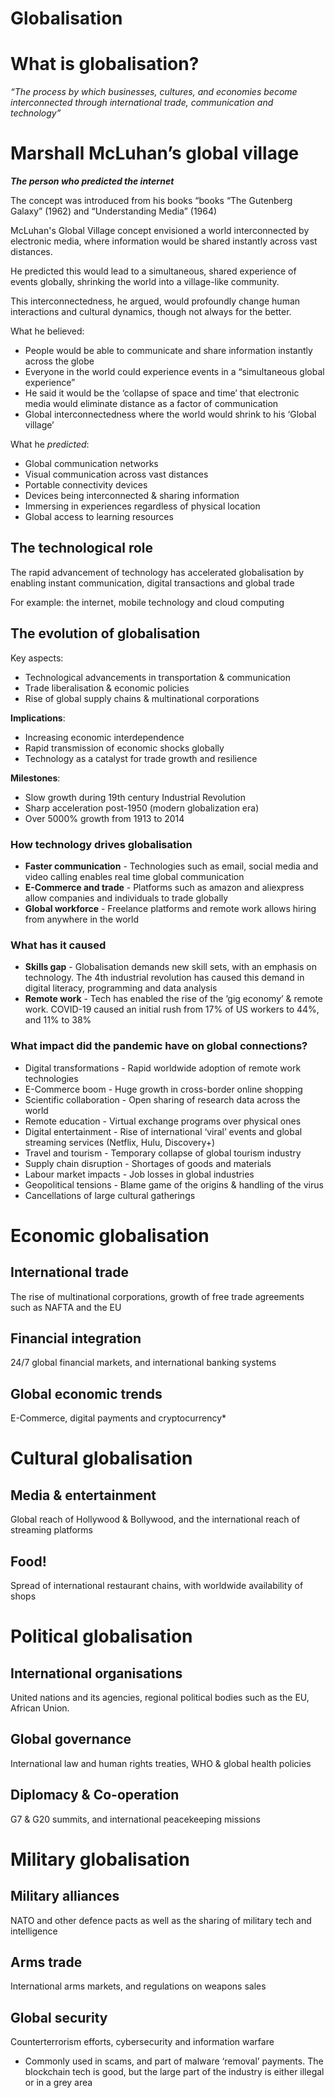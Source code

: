 # Globalisation

# What is globalisation?

*“The process by which businesses, cultures, and economies become interconnected through international trade, communication and technology”*

# Marshall McLuhan’s global village

***The person who predicted the internet***

The concept was introduced from his books “books “The Gutenberg Galaxy” (1962) and “Understanding Media” (1964)

McLuhan's Global Village concept envisioned a world interconnected by electronic media, where information would be shared instantly across vast distances. 

He predicted this would lead to a simultaneous, shared experience of events globally, shrinking the world into a village-like community. 

This interconnectedness, he argued, would profoundly change human interactions and cultural dynamics, though not always for the better.

What he believed:

- People would be able to communicate and share information instantly across the globe
- Everyone in the world could experience events in a “simultaneous global experience”
- He said it would be the ‘collapse of space and time’ that electronic media would eliminate distance as a factor of communication
- Global interconnectedness where the world would shrink to his ‘Global village’

What he *predicted*:

- Global communication networks
- Visual communication across vast distances
- Portable connectivity devices
- Devices being interconnected & sharing information
- Immersing in experiences regardless of physical location
- Global access to learning resources

## The technological role

The rapid advancement of technology has accelerated globalisation by enabling instant communication, digital transactions and global trade

For example: the internet, mobile technology and cloud computing

## The evolution of globalisation

Key aspects:

- Technological advancements in transportation & communication
- Trade liberalisation & economic policies
- Rise of global supply chains & multinational corporations

**Implications**:

- Increasing economic interdependence
- Rapid transmission of economic shocks globally
- Technology as a catalyst for trade growth and resilience

 **Milestones**:

- Slow growth during 19th century Industrial Revolution
- Sharp acceleration post-1950 (modern globalization era)
- Over 5000% growth from 1913 to 2014

### How technology drives globalisation

- **Faster communication** - Technologies such as email, social media and video calling enables real time global communication
- **E-Commerce and trade** - Platforms such as amazon and aliexpress allow companies and individuals to trade globally
- **Global workforce** - Freelance platforms and remote work allows hiring from anywhere in the world

### What has it caused

- **Skills gap** - Globalisation demands new skill sets, with an emphasis on technology. The 4th industrial revolution has caused this demand in digital literacy, programming and data analysis
- **Remote work** - Tech has enabled the rise of the ‘gig economy’ & remote work. COVID-19 caused an initial rush from 17% of US workers to 44%, and 11% to 38%

### What impact did the pandemic have on global connections?

- Digital transformations - Rapid worldwide adoption of remote work technologies
- E-Commerce boom - Huge growth in cross-border online shopping
- Scientific collaboration - Open sharing of research data across the world
- Remote education - Virtual exchange programs over physical ones
- Digital entertainment - Rise of international ‘viral’ events and global streaming services (Netflix, Hulu, Discovery+)
- Travel and tourism - Temporary collapse of global tourism industry
- Supply chain disruption - Shortages of goods and materials
- Labour market impacts - Job losses in global industries
- Geopolitical tensions - Blame game of the origins & handling of the virus
- Cancellations of large cultural gatherings

# Economic globalisation

## International trade

The rise of multinational corporations, growth of free trade agreements such as NAFTA and the EU

## Financial integration

24/7 global financial markets, and international banking systems

## Global economic trends

E-Commerce, digital payments and cryptocurrency*

# Cultural globalisation

## Media & entertainment

Global reach of Hollywood & Bollywood, and the international reach of streaming platforms

## Food!

Spread of international restaurant chains, with worldwide availability of shops

# Political globalisation

## International organisations

United nations and its agencies, regional political bodies such as the EU, African Union.

## Global governance

International law and human rights treaties, WHO & global health policies

## Diplomacy & Co-operation

G7 & G20 summits, and international peacekeeping missions

# Military globalisation

## Military alliances

NATO and other defence pacts as well as the sharing of military tech and intelligence

## Arms trade

International arms markets, and regulations on weapons sales

## Global security

Counterterrorism efforts, cybersecurity and information warfare

* Commonly used in scams, and part of malware ‘removal’ payments. The blockchain tech is good, but the large part of the industry is either illegal or in a grey area